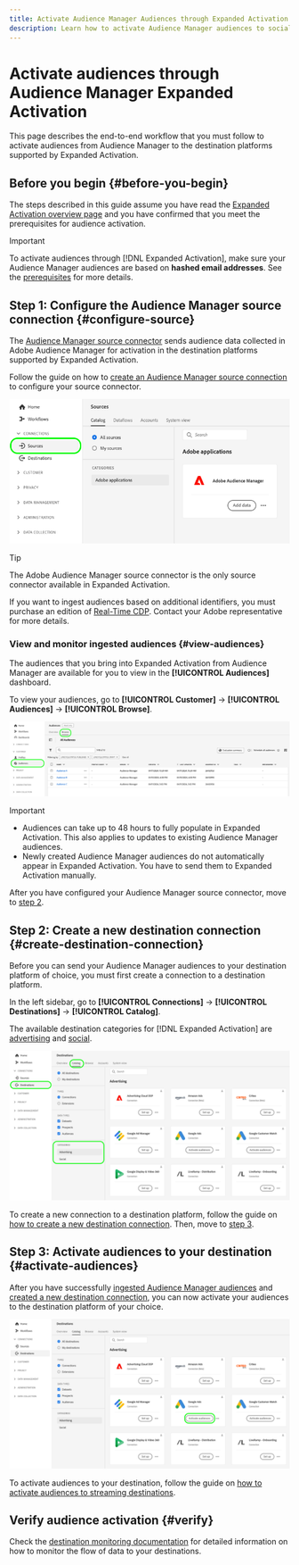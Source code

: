 ```yaml
---
title: Activate Audience Manager Audiences through Expanded Activation
description: Learn how to activate Audience Manager audiences to social and advertising destinations, through Audience Manager Expanded Activation.
---
```


# Activate audiences through Audience Manager Expanded Activation

This page describes the end-to-end workflow that you must follow to activate audiences from Audience Manager to the destination platforms supported by Expanded Activation.

## Before you begin {#before-you-begin}

The steps described in this guide assume you have read the [Expanded Activation overview page](overview.md) and you have confirmed that you meet the prerequisites for audience activation.

>[!IMPORTANT]
>
>To activate audiences through [!DNL Expanded Activation], make sure your Audience Manager audiences are based on **hashed email addresses**. See the [prerequisites](overview.md#prerequisites) for more details.

## Step 1: Configure the Audience Manager source connection {#configure-source}

The [Audience Manager source connector](../sources/connectors/adobe-applications/audience-manager.md) sends audience data collected in Adobe Audience Manager for activation in the destination platforms supported by Expanded Activation.

Follow the guide on how to [create an Audience Manager source connection](../sources/tutorials/ui/create/adobe-applications/audience-manager.md) to configure your source connector.

![Platform UI image showing the Sources tab with the Audience Manager source connection.](assets/sources-tab.png)

>[!TIP]
>
>The Adobe Audience Manager source connector is the only source connector available in Expanded Activation.
>
>If you want to ingest audiences based on additional identifiers, you must purchase an edition of [Real-Time CDP](../rtcdp/overview.md). Contact your Adobe representative for more details.

### View and monitor ingested audiences {#view-audiences}

The audiences that you bring into Expanded Activation from Audience Manager are available for you to view in the **[!UICONTROL Audiences]** dashboard.

To view your audiences, go to **[!UICONTROL Customer]** -> **[!UICONTROL Audiences]** -> **[!UICONTROL Browse]**.

![Platform UI image showing the Audiences page.](assets/audiences-browse.png)

>[!IMPORTANT]
>
>* Audiences can take up to 48 hours to fully populate in Expanded Activation. This also applies to updates to existing Audience Manager audiences.
>* Newly created Audience Manager audiences do not automatically appear in Expanded Activation. You have to send them to Expanded Activation manually.

After you have configured your Audience Manager source connector, move to [step 2](#create-destination-connection).

## Step 2: Create a new destination connection {#create-destination-connection}

Before you can send your Audience Manager audiences to your destination platform of choice, you must first create a connection to a destination platform.

In the left sidebar, go to **[!UICONTROL Connections]** -> **[!UICONTROL Destinations]** -> **[!UICONTROL Catalog]**.

The available destination categories for [!DNL Expanded Activation] are [advertising](../destinations/catalog/advertising/overview.md) and [social](../destinations/catalog/social/overview.md).

![Platform UI image showing the destination catalog for Expanded Activation.](assets/destination-catalog.png)

To create a new connection to a destination platform, follow the guide on [how to create a new destination connection](../destinations/ui/connect-destination.md). Then, move to [step 3](#activate-audiences).

## Step 3: Activate audiences to your destination {#activate-audiences}

After you have successfully [ingested Audience Manager audiences](#configure-source) and [created a new destination connection](#create-destination-connection), you can now activate your audiences to the destination platform of your choice.

![Platform UI image showing the destination catalog for Expanded Activation.](assets/activate-audiences.png)

To activate audiences to your destination, follow the guide on [how to activate audiences to streaming destinations](../destinations/ui/activate-segment-streaming-destinations.md).

## Verify audience activation {#verify}

Check the [destination monitoring documentation](../../dataflows/ui/monitor-destinations.md) for detailed information on how to monitor the flow of data to your destinations.